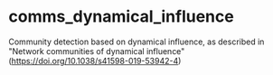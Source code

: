 # comms_dynamical_influence
Community detection based on dynamical influence, as described in "Network communities of dynamical influence" (https://doi.org/10.1038/s41598-019-53942-4)
